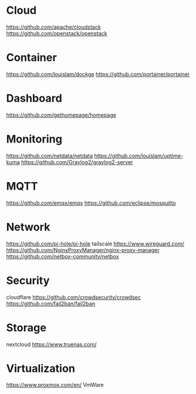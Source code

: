 # Cloud
https://github.com/apache/cloudstack
https://github.com/openstack/openstack

# Container 
https://github.com/louislam/dockge
https://github.com/portainer/portainer

# Dashboard
https://github.com/gethomepage/homepage

# Monitoring
https://github.com/netdata/netdata
https://github.com/louislam/uptime-kuma
https://github.com/Graylog2/graylog2-server

# MQTT
https://github.com/emqx/emqx
https://github.com/eclipse/mosquitto

# Network
https://github.com/pi-hole/pi-hole
tailscale
https://www.wireguard.com/
https://github.com/NginxProxyManager/nginx-proxy-manager
https://github.com/netbox-community/netbox

# Security
cloudflare
https://github.com/crowdsecurity/crowdsec
https://github.com/fail2ban/fail2ban

# Storage
nextcloud
https://www.truenas.com/

# Virtualization
https://www.proxmox.com/en/
VmWare
